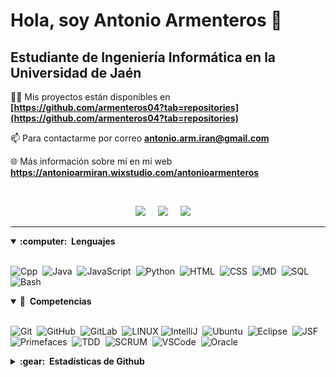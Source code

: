 <h1>Hola, soy Antonio Armenteros 👋</h1>
<h2>Estudiante de Ingeniería Informática en la Universidad de Jaén</h3>

👨‍💻 Mis proyectos están disponibles en **[https://github.com/armenteros04?tab=repositories](https://github.com/armenteros04?tab=repositories)**

📫 Para contactarme por correo **antonio.arm.iran@gmail.com**

🌐 Más información sobre mí en mi web **https://antonioarmiran.wixstudio.com/antonioarmenteros**

<br>

<p align="center">
   <a href="https://www.linkedin.com/in/antonioarmenteros//"><img src="https://img.shields.io/badge/LinkedIn-0A66C2?style=flat&logo=linkedin&logoColor=white" /></a>&nbsp;&nbsp;&nbsp;&nbsp;
   <a href="https://www.instagram.com/antonio_ai04/"><img src="https://img.shields.io/badge/Instagram-E4405F?style=flat&logo=instagram&logoColor=white" /></a>&nbsp;&nbsp;&nbsp;&nbsp;
   <a href="mailto:antonio.arm.iran@gmail.com?subject=Olá%20Bruno%20Tacca"><img src="https://img.shields.io/badge/Gmail-EA4335?style=flat&logo=gmail&logoColor=white" /></a>&nbsp;&nbsp;&nbsp;&nbsp;
</p>

<hr/>


<details open>
  <summary><b>:computer: &nbsp;Lenguajes</b></summary>
  <br/>
    
![Cpp](https://img.shields.io/badge/C++-00599C.svg?&style=flat&logo=c%2B%2B&logoColor=white)&nbsp;
![Java](https://img.shields.io/badge/Java-ED8B00?style=flat&logo=openjdk&logoColor=white)&nbsp;
![JavaScript](https://img.shields.io/badge/JAVASCRIPT-323330.svg?&style=flat&logo=javascript&logoColor=%23F7DF1E)&nbsp;
![Python](https://img.shields.io/badge/PYTHON-3776AB.svg?&style=flat&logo=python&logoColor=white)&nbsp;
![HTML](https://img.shields.io/badge/HTML-e34c26?style=flat&logo=html5&logoColor=white)&nbsp;
![CSS](https://img.shields.io/badge/CSS-563d7c?&style=flat&logo=css3&logoColor=white)&nbsp;
![MD](https://img.shields.io/badge/Markdown-000000?style=flat&logo=markdown&logoColor=white)&nbsp;
![SQL](https://img.shields.io/badge/MySQL-4479A1?style=flat&logo=mysql&logoColor=white)&nbsp;
![Bash](https://img.shields.io/badge/Shell_Script-121011?style=flat&logo=gnu-bash&logoColor=white)&nbsp;
</details open>

<details open>
  <summary><b>🔧 &nbsp;Competencias</b></summary>
  <br/>

![Git](https://img.shields.io/badge/GIT-%23F05033.svg?&style=flat&logo=git&logoColor=white)&nbsp;
![GitHub](https://img.shields.io/badge/GITHUB-%23121011.svg?&style=flat&logo=github&logoColor=white)&nbsp;
![GitLab](https://img.shields.io/badge/GITLAB-%23181717.svg?&style=flat&logo=gitlab&logoColor=white)&nbsp;
![LINUX](https://img.shields.io/badge/LINUX-FCC624?style=flat-square&logo=linux&logoColor=black)
![IntelliJ](https://img.shields.io/badge/INTELLIJ-000000.svg?&style=flat&logo=intellij-idea)&nbsp;
![Ubuntu](https://img.shields.io/badge/Ubuntu-E95420?style=flat&logo=ubuntu&logoColor=white)&nbsp;
![Eclipse](https://img.shields.io/badge/ECLIPSE-2C2255.svg?&style=flat&logo=eclipse)&nbsp;
![JSF](https://img.shields.io/badge/JSF-323330.svg?&style=flat&logo=eclipse&logoColor=white)&nbsp;
![Primefaces](https://img.shields.io/badge/PRIMEFACES-039BE5.svg?&style=flat&logoColor=white)&nbsp;
![TDD](https://img.shields.io/badge/TEST%20DD-E34F26.svg?&style=flat&logo=tdd&logoColor=white)&nbsp;
![SCRUM](https://img.shields.io/badge/SCRUM-6DB33F.svg?&style=flat&logo=ddd&logoColor=white)&nbsp;
![VSCode](https://img.shields.io/badge/VSCODE-007ACC.svg?&style=flat&logo=visual-studio-code)&nbsp;
![Oracle](https://img.shields.io/badge/ORACLE-F80000.svg?&style=flat&logo=oracle&logoColor=white)&nbsp;
</details>

<details >
  <summary><b>:gear: &nbsp;Estadísticas de Github</b></summary>
  <br/>
    <p align="center">
        <img height="137px" src="https://github-readme-stats.vercel.app/api?username=armenteros04&hide_title=true&hide_border=true&show_icons=true&include_all_commits=true&count_private=true&line_height=21&theme=nightowl" /> <img height="137px" src="https://github-readme-stats.vercel.app/api/top-langs/?username=armenteros04&hide=html&hide_title=true&hide_border=true&layout=compact&langs_count=8&theme=nightowl" />
    </p>
</details>







